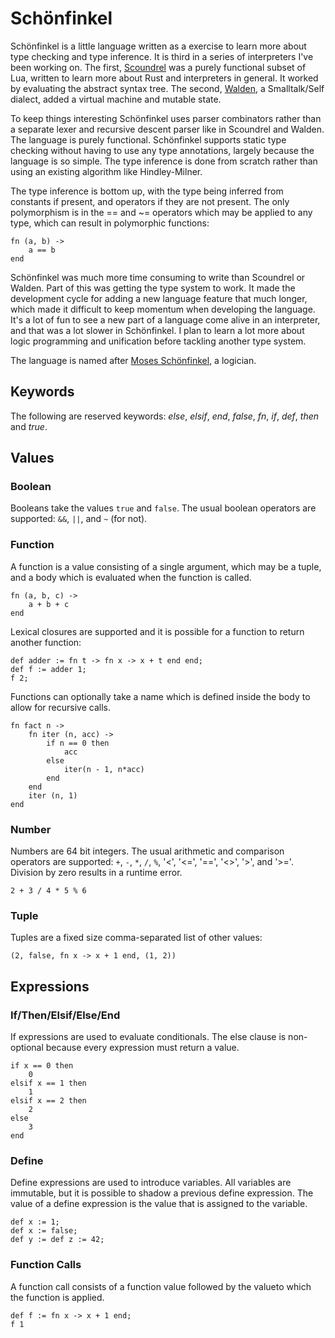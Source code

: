 Schönfinkel
===========

Schönfinkel is a little language written as a exercise to learn more about type
checking and type inference. It is third in a series of interpreters
I've been working on. The first,
[Scoundrel](https://github.com/dminor/scoundrel) was a purely functional
subset of Lua, written to learn more about Rust and interpreters in general.
It worked by evaluating the abstract syntax tree. The second,
[Walden](https://github.com/dminor/walden), a Smalltalk/Self dialect,
added a virtual machine and mutable state.

To keep things interesting Schönfinkel uses parser combinators rather than a
separate lexer and recursive descent parser like in Scoundrel and Walden. The
language is purely functional. Schönfinkel supports static type checking
without having to use any type annotations, largely because the language is so
simple. The type inference is done from scratch rather than using an existing
algorithm like Hindley-Milner.

The type inference is bottom up, with the type being inferred from constants
if present, and operators if they are not present. The only polymorphism is
in the == and ~= operators which may be applied to any type, which can result
in polymorphic functions:

```
fn (a, b) ->
    a == b
end
```

Schönfinkel was much more time consuming to write than Scoundrel or Walden.
Part of this was getting the type system to work. It made the development cycle
for adding a new language feature that much longer, which made it difficult to
keep momentum when developing the language. It's a lot of fun to see a new
part of a language come alive in an interpreter, and that was a lot slower
in Schönfinkel. I plan to learn a lot more about logic programming and unification
before tackling another type system.

The language is named after
[Moses Schönfinkel](https://en.wikipedia.org/wiki/Moses_Sch%C3%B6nfinkel), a logician.

Keywords
--------

The following are reserved keywords: *else*, *elsif*, *end*, *false*,
*fn*, *if*, *def*, *then* and *true*.

Values
------

### Boolean

Booleans take the values `true` and `false`. The usual boolean operators are
supported: `&&`, `||`, and `~` (for not).

### Function

A function is a value consisting of a single argument, which may be a tuple,
and a body which is evaluated when the function is called.

```
fn (a, b, c) ->
    a + b + c
end
```

Lexical closures are supported and it is possible for a function to return another
function:

```
def adder := fn t -> fn x -> x + t end end;
def f := adder 1;
f 2;
```

Functions can optionally take a name which is defined inside the body to allow
for recursive calls.

```
fn fact n ->
    fn iter (n, acc) ->
        if n == 0 then
            acc
        else
            iter(n - 1, n*acc)
        end
    end
    iter (n, 1)
end
```

### Number

Numbers are 64 bit integers. The usual arithmetic and comparison operators
are supported: `+`, `-`, `*`, `/`, `%`, '<', '<=', '==', '<>', '>', and '>='.
Division by zero results in a runtime error.

```
2 + 3 / 4 * 5 % 6
```

### Tuple

Tuples are a fixed size comma-separated list of other values:

```
(2, false, fn x -> x + 1 end, (1, 2))
```

Expressions
-----------

### If/Then/Elsif/Else/End

If expressions are used to evaluate conditionals. The else clause is
non-optional because every expression must return a value.

```
if x == 0 then
    0
elsif x == 1 then
    1
elsif x == 2 then
    2
else
    3
end
```

### Define

Define expressions are used to introduce variables. All variables are
immutable, but it is possible to shadow a previous define expression. The
value of a define expression is the value that is assigned to the variable.

```
def x := 1;
def x := false;
def y := def z := 42;
```

### Function Calls

A function call consists of a function value followed by the valueto which the
function is applied.

```
def f := fn x -> x + 1 end;
f 1
```
